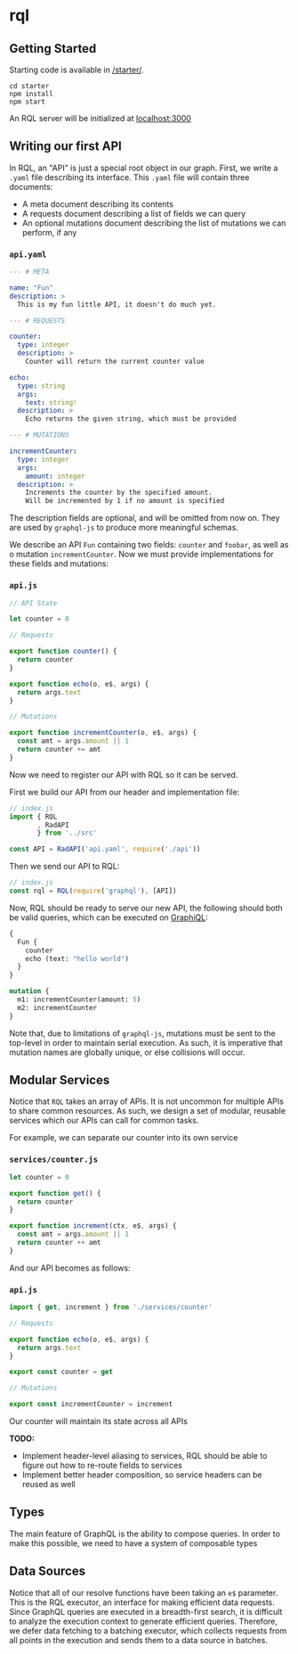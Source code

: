 # rql

## Getting Started

Starting code is available in [/starter/](https://github.com/jqyu/rql/tree/master/starter).

```shell
cd starter
npm install
npm start
```

An RQL server will be initialized at [localhost:3000](http://localhost:3000/graphql)

## Writing our first API

In RQL, an "API" is just a special root object in our graph. First, we write a `.yaml` file describing its interface.
This `.yaml` file will contain three documents:

- A meta document describing its contents
- A requests document describing a list of fields we can query
- An optional mutations document describing the list of mutations we can perform, if any

### `api.yaml`

```yaml
--- # META

name: "Fun"
description: >
  This is my fun little API, it doesn't do much yet.

--- # REQUESTS

counter:
  type: integer
  description: >
    Counter will return the current counter value

echo:
  type: string
  args:
    text: string!
  description: >
    Echo returns the given string, which must be provided

--- # MUTATIONS

incrementCounter:
  type: integer
  args:
    amount: integer
  description: >
    Increments the counter by the specified amount.
    Will be incremented by 1 if no amount is specified
```

The description fields are optional, and will be omitted from now on. They are used by `graphql-js` to produce more meaningful schemas.

We describe an API `Fun` containing two fields: `counter` and `foobar`, as well as o mutation `incrementCounter`.
Now we must provide implementations for these fields and mutations:

### `api.js`

```js
// API State

let counter = 0

// Requests

export function counter() {
  return counter
}

export function echo(o, e$, args) {
  return args.text
}

// Mutations

export function incrementCounter(o, e$, args) {
  const amt = args.amount || 1
  return counter += amt
}
```

Now we need to register our API with RQL so it can be served.

First we build our API from our header and implementation file:
```javascript
// index.js 
import { RQL
       , RadAPI
       } from '../src'

const API = RadAPI('api.yaml', require('./api'))
```

Then we send our API to RQL:
```javascript
// index.js
const rql = RQL(require('graphql'), [API])
```

Now, RQL should be ready to serve our new API, the following should both be valid queries, which can be executed on [GraphiQL](http://localhost:3000/graphql):
```graphql
{
  Fun {
    counter
    echo (text: "hello world")
  }
}
```
```graphql
mutation {
  m1: incrementCounter(amount: 5)
  m2: incrementCounter
}
```
Note that, due to limitations of `graphql-js`, mutations must be sent to the top-level in order to maintain serial execution.
As such, it is imperative that mutation names are globally unique, or else collisions will occur.

## Modular Services

Notice that `RQL` takes an array of APIs.
It is not uncommon for multiple APIs to share common resources.
As such, we design a set of modular, reusable services which our APIs can call for common tasks.

For example, we can separate our counter into its own service

### `services/counter.js`

```javascript
let counter = 0

export function get() {
  return counter
}

export function increment(ctx, e$, args) {
  const amt = args.amount || 1
  return counter ++ amt
}
```

And our API becomes as follows:

### `api.js`
 
```javascript
import { get, increment } from './services/counter'

// Requests

export function echo(o, e$, args) {
  return args.text
}

export const counter = get

// Mutations

export const incrementCounter = increment
```

Our counter will maintain its state across all APIs

**TODO:**

- Implement header-level aliasing to services, RQL should be able to figure out how to re-route fields to services
- Implement better header composition, so service headers can be reused as well

## Types

The main feature of GraphQL is the ability to compose queries.
In order to make this possible, we need to have a system of composable types

## Data Sources

Notice that all of our resolve functions have been taking an `e$` parameter.
This is the RQL executor, an interface for making efficient data requests.
Since GraphQL queries are executed in a breadth-first search, it is difficult to analyze the execution context to generate efficient queries.
Therefore, we defer data fetching to a batching executor, which collects requests from all points in the execution and sends them to a data source in batches.
